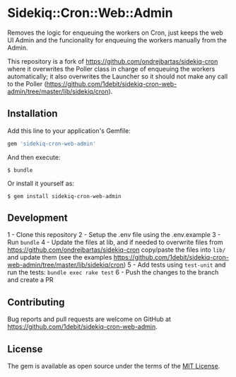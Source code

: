 # Sidekiq::Cron::Web::Admin

Removes the logic for enqueuing the workers on Cron, just keeps the web UI Admin and the funcionality for enqueuing the workers manually from the Admin.

This repository is a fork of https://github.com/ondrejbartas/sidekiq-cron where it overwrites the Poller class in charge of enqueuing the workers automatically;
it also overwrites the Launcher so it should not make any call to the Poller (https://github.com/1debit/sidekiq-cron-web-admin/tree/master/lib/sidekiq/cron).

## Installation

Add this line to your application's Gemfile:

```ruby
gem 'sidekiq-cron-web-admin'
```

And then execute:

    $ bundle

Or install it yourself as:

    $ gem install sidekiq-cron-web-admin

## Development

1 - Clone this repository
2 - Setup the .env file using the .env.example
3 - Run `bundle`
4 - Update the files at lib, and if needed to overwrite files from https://github.com/ondrejbartas/sidekiq-cron copy/paste the files into `lib/` and update them (see the examples https://github.com/1debit/sidekiq-cron-web-admin/tree/master/lib/sidekiq/cron)
5 - Add tests using `test-unit` and run the tests: `bundle exec rake test`
6 - Push the changes to the branch and create a PR


## Contributing

Bug reports and pull requests are welcome on GitHub at https://github.com/1debit/sidekiq-cron-web-admin.

## License

The gem is available as open source under the terms of the [MIT License](https://opensource.org/licenses/MIT).
